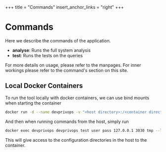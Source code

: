 +++
title = "Commands"
insert_anchor_links = "right"
+++

# Commands

Here we describe the commands of the application.

- **analyse**: Runs the full system analysis
- **test**: Runs the tests on the queries

For more details on usage, please refer to the manpages. For inner workings please refer to the command's section on this site.

## Local Docker Containers

To run the tool locally with docker containers, we can use bind mounts when starting the container

```sh
docker run -d --name devprivops -v "<host directory>:/<container directory>/:ro" devprivops
```

And then when running commands from the host, simply run

```sh
docker exec devprivops devprivops test user pass 127.0.0.1 3030 tmp --local-dir <container direcotry>
```

This will give access to the configuration directories in the host to the container.

